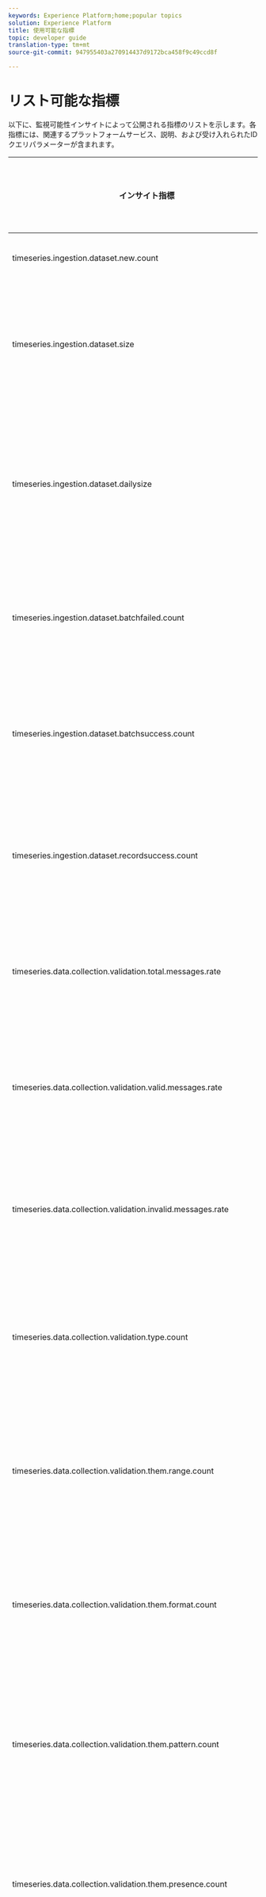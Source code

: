 ```yaml
---
keywords: Experience Platform;home;popular topics
solution: Experience Platform
title: 使用可能な指標
topic: developer guide
translation-type: tm+mt
source-git-commit: 947955403a270914437d9172bca458f9c49ccd8f

---
```



# リスト可能な指標

以下に、監視可能性インサイトによって公開される指標のリストを示します。各指標には、関連するプラットフォームサービス、説明、および受け入れられたIDクエリパラメーターが含まれます。

| インサイト指標 | プラットフォームサービス | 説明 | IDクエリ |
| ---- | ---- | ---- | ---- |
| timeseries.ingestion.dataset.new.count | データ収集 | 作成されたデータセットの合計数。 | なし |
| timeseries.ingestion.dataset.size | データ収集 | 1つまたはすべてのデータセット用に取り込まれたすべてのデータの累積サイズ。 | データセットID（オプション） |
| timeseries.ingestion.dataset.dailysize | データ収集 | 1つのデータセットまたはすべてのデータセットに対して毎日の使用量ベースで取り込まれるデータのサイズ。 | データセットID（オプション） |
| timeseries.ingestion.dataset.batchfailed.count | データ収集 | 1つのデータセットまたはすべてのデータセットで失敗したバッチの数。 | データセットID（オプション） |
| timeseries.ingestion.dataset.batchsuccess.count | データ収集 | 1つのデータセットまたはすべてのデータセットに対して取り込まれたバッチの数。 | データセットID（オプション） |
| timeseries.ingestion.dataset.recordsuccess.count | データ収集 | 1つのデータセットまたはすべてのデータセットに対して取り込まれたレコードの数。 | データセットID（オプション） |
| timeseries.data.collection.validation.total.messages.rate | データ取り込み（ストリーミング） | 1つのデータセットまたはすべてのデータセットのメッセージの合計数。 | データセットID（オプション） |
| timeseries.data.collection.validation.valid.messages.rate | データ取り込み（ストリーミング） | 1つのデータセットまたはすべてのデータセットに対する有効なメッセージの合計数。 | データセットID（オプション） |
| timeseries.data.collection.validation.invalid.messages.rate | データ取り込み（ストリーミング） | 1つのデータセットまたはすべてのデータセットに対する無効なメッセージの合計数。 | データセットID（オプション） |
| timeseries.data.collection.validation.type.count | データ取り込み（ストリーミング） | 1つのデータセットまたはすべてのデータセットに対する無効な「タイプ」メッセージの合計数。 | データセットID（オプション） |
| timeseries.data.collection.validation.them.range.count | データ取り込み（ストリーミング） | 1つのデータセットまたはすべてのデータセットに対する無効な「範囲」メッセージの合計数。 | データセットID（オプション） |
| timeseries.data.collection.validation.them.format.count | データ取り込み（ストリーミング） | 1つのデータセットまたはすべてのデータセットに対する無効な「形式」メッセージの合計数。 | データセットID（オプション） |
| timeseries.data.collection.validation.them.pattern.count | データ取り込み（ストリーミング） | 1つのデータセットまたはすべてのデータセットに対する無効な「パターン」メッセージの合計数。 | データセットID（オプション） |
| timeseries.data.collection.validation.them.presence.count | データ取り込み（ストリーミング） | 1つのデータセットまたはすべてのデータセットに対する無効な「存在」メッセージの合計数。 | データセットID（オプション） |
| timeseries.data.collection.validation.them.enum.count | データ取り込み（ストリーミング） | 1つのデータセットまたはすべてのデータセットに対する無効な「enum」メッセージの合計数。 | データセットID（オプション） |
| timeseries.data.collection.validation.them.unclassified.count | データ取り込み（ストリーミング） | 1つのデータセットまたはすべてのデータセットに対する無効な「未分類」メッセージの合計数。 | データセットID（オプション） |
| timeseries.data.collection.validation.them.unknown.count | データ取り込み（ストリーミング） | 1つのデータセットまたはすべてのデータセットに対する無効な「不明」メッセージの合計数。 | データセットID（オプション） |
| timeseries.data.collection.inlet.total.messages.received | データ取り込み（ストリーミング） | 1つのデータインレットまたはすべてのデータインレットに対して受信したメッセージの合計数。 | インレットID（オプション） |
| timeseries.data.collection.inlet.total.messages.size.received | データ取り込み（ストリーミング） | 1つのデータインレットまたはすべてのデータインレットに対して受信したデータの合計サイズ。 | インレットID（オプション） |
| timeseries.data.collection.inlet.success | データ取り込み（ストリーミング） | 1つのデータインレットまたはすべてのデータインレットに対する成功したHTTP呼び出しの合計数。 | インレットID（オプション） |
| timeseries.data.collection.inlet.failure | データ取り込み（ストリーミング） | 1つのデータインレットまたはすべてのデータインレットに対する、失敗したHTTP呼び出しの合計数です。 | インレットID（オプション） |
| timeseries.dataset.recordread.count | リアルタイム顧客プロファイル | データレークから読み取ったレコードの数(プロファイル別)、1つのデータセットまたはすべてのデータセット用。 | データセットID（オプション） |
| timeseries.dataset.recordsuccess.count | リアルタイム顧客プロファイル | データソース、1つのデータセット、またはすべてのプロファイルセットに対してデータソースに書き込まれたレコードの数。 | データセットID（オプション） |
| timeseries.dataset.recordfailed.count | リアルタイム顧客プロファイル | 1つのデータセットまたはすべてのプロファイルセットに対して、失敗したレコードの数（データベース別）。 | データセットID（オプション） |
| timeseries.dataset.batchsuccess.count | リアルタイム顧客プロファイル | データセットまたはすべてのプロファイルセットに対して取り込まれたデータバッチの数。 | データセットID（オプション） |
| timeseries.dataset.batchfailed.count | リアルタイム顧客プロファイル | 1つのプロファイルセットまたはすべてのデータセットで失敗したデータバッチの数。 | データセットID（オプション） |
| timeseries.identity.dataset.recordsuccess.count | ID サービス | 1つのデータセットまたはすべてのデータセットに対して、IDサービスによってデータソースに書き込まれたレコードの数。 | データセットID（オプション） |
| timeseries.identity.dataset.recordfailed.count | ID サービス | 1つのデータセットまたはすべてのデータセットに対して、IDサービスが失敗したレコードの数。 | データセットID（オプション） |
| timeseries.identity.dataset.namespacecode.recordsuccess.count | ID サービス | ユーザーが正常に取り込んだIDレコードの名前空間数。 | 名前空間ID(**必須**) |
| timeseries.identity.dataset.namespacecode.recordfailed.count | ID サービス | 名前空間が失敗したIDレコードの数。 | 名前空間ID(**必須**) |
| timeseries.identity.dataset.namespacecode.recordskipped.count | ID サービス | ユーザーがスキップしたIDレコードの名前空間数。 | 名前空間ID(**必須**) |
| timeseries.identity.graph.imsorg.uniqueidentities.count | ID サービス | IMS組織のIDグラフに保存される一意のIDの数。 | なし |
| timeseries.identity.graph.imsorg.namespacecode.uniqueidentities.count | ID サービス | ユーザーのIDグラフに保存される一意のIDの数です。名前空間 | 名前空間ID(**必須**) |
| timeseries.identity.graph.imsorg.numidgraphs.count | ID サービス | IMS組織のIDグラフに保存される一意のグラフIDの数。 | なし |
| timeseries.identity.graph.imsorg.graphstrength.uniqueidentities.count | ID サービス | 特定のグラフの強さ（「不明」、「弱」または「強」）のIMS組織のIDグラフに保存される一意のIDの数。 | グラフの強さ(**必須**) |
| timeseries.gdpr.jobs.totaljobs.count | GDPR | GDPRから作成されたジョブの合計数。 | ENV(必&#x200B;**須**) |
| timeseries.gdpr.jobs.completedjobs.count | GDPR | GDPRから完了したジョブの合計数。 | ENV(必&#x200B;**須**) |
| timeseries.gdpr.jobs.errorjobs.count | GDPR | GDPRからのエラー・ジョブの合計数。 | ENV(必&#x200B;**須**) |
| timeseries.queryservice.them.scheduleonce.count | クエリサービス | 定期的でないスケジュール済みクエリの合計数。 | なし |
| timeseries.queryservice.them.scheduledercurring.count | クエリサービス | 定期的なスケジュールされたクエリの合計数。 | なし |
| timeseries.queryservice.クエリ.batchquery.count | クエリサービス | 実行されたバッチクエリの合計数。 | なし |
| timeseries.queryservice.them.scheduledquery.count | クエリサービス | 実行されたスケジュール済みクエリの合計数。 | なし |
| timeseries.queryservice.them.クエリ.interactivequery.count | クエリサービス | 実行されたインタラクティブクエリの合計数。 | なし |
| timeseries.queryservice.クエリ.batchfrompsqlquery.count | クエリサービス | PSQLから実行されたバッチクエリの合計数。 | なし |